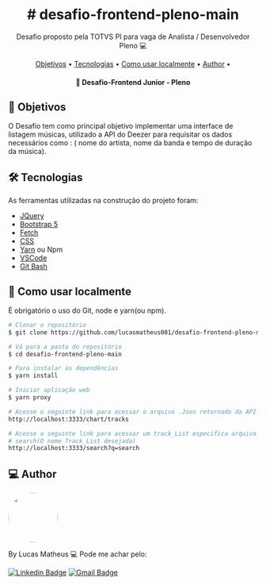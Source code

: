 <h1 align="center">
    # desafio-frontend-pleno-main
</h1>
<p align="center"> Desafio proposto pela TOTVS PI para vaga de Analista / Desenvolvedor Pleno 💻 </p>

<p align="center">
 <a href="#objective">Objetivos</a> •
 <a href="#technologies">Tecnologias</a> • 
 <a href="#usage">Como usar localmente</a> •  
 <a href="#author">Author</a> • 
</p>

<h4 align="center"> 
	🎨 Desafio-Frontend Junior - Pleno
</h4>

<h2 id="objective" > 🎯 Objetivos </h2>

O Desafio tem como principal objetivo implementar uma interface de listagem músicas, utilizado a API do Deezer para requisitar os dados necessários como : ( nome do artista, nome da banda e tempo de duração da música).

<h2 id="technologies"> 🛠 Tecnologias </h2>

As ferramentas utilizadas na construção do projeto foram:

- [JQuery](https://jquery.com)
- [Bootstrap 5](https://getbootstrap.com/docs/5.0/getting-started/introduction/)
- [Fetch](https://developer.mozilla.org/pt-BR/docs/Web/API/Fetch_API/Using_Fetch)
- [CSS](https://developer.mozilla.org/pt-BR/docs/Web/CSS)
- [Yarn](https://developer.mozilla.org/pt-BR/docs/Web/CSS) ou Npm
- [VSCode](https://code.visualstudio.com)
- [Git Bash](https://gitforwindows.org/)

<h2 id="usage" > 👷 Como usar localmente </h2>

É obrigatório o uso do Git, node e yarn(ou npm).

```bash
# Clonar o repositório
$ git clone https://github.com/lucasmatheus001/desafio-frontend-pleno-main

# Vá para a pasta do repositório
$ cd desafio-frontend-pleno-main

# Para instalar as dependências
$ yarn install

# Iniciar aplicação web
$ yarn proxy

# Acesse o seguinte link para acessar o arquivo .Json retornado da API com as track_List.
http://localhost:3333/chart/tracks

# Acesse o seguinte link para acessar um track_List especifica arquivo .Json retornado da API.
# search(O nome Track_List desejada)
http://localhost:3333/search?q=search
```

<h2 id="author"> 💻 Author </h2>

<img style="border-radius: 50%;" src="https://avatars.githubusercontent.com/u/43191511?s=400&u=c57ba37bf75041a129a29c3787965eeb2497f0ff&v=4" width="100px;" alt=""/>

By Lucas Matheus 💻 Pode me achar pelo:

[![Linkedin Badge](https://img.shields.io/badge/LinkedIn-0077B5?style=for-the-badge&logo=linkedin&logoColor=white)](https://www.linkedin.com/in/lucas-matheus-rocha-b455a9177/)
[![Gmail Badge](https://img.shields.io/badge/Gmail-D14836?style=for-the-badge&logo=gmail&logoColor=white)](mailto:lucasmatheussm22@gmail.com)
